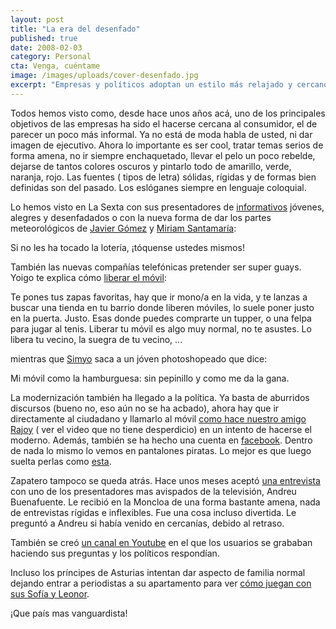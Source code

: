 ```yaml
---
layout: post
title: "La era del desenfado"
published: true
date: 2008-02-03
category: Personal
cta: Venga, cuéntame
image: /images/uploads/cover-desenfado.jpg
excerpt: "Empresas y políticos adoptan un estilo más relajado y cercano para parecer más modernos y accesibles."
---
```


Todos hemos visto como, desde hace unos años acá, uno de los principales objetivos de las empresas ha sido el hacerse
cercana al consumidor, el de parecer un poco más informal. Ya no está de moda habla de usted, ni dar imagen de
ejecutivo. Ahora lo importante es ser cool, tratar temas serios de forma amena, no ir siempre enchaquetado, llevar el
pelo un poco rebelde, dejarse de tantos colores oscuros y pintarlo todo de amarillo, verde, naranja, rojo. Las fuentes (
tipos de letra) sólidas, rígidas y de formas bien definidas son del pasado. Los eslóganes siempre en lenguaje coloquial.

Lo hemos visto en La Sexta con sus presentadores
de [informativos](https://web.archive.org/web/20110803064714/http://www.lasextanoticias.com/) jóvenes, alegres y
desenfadados o con la nueva forma de dar los partes meteorológicos
de [Javier Gómez](https://web.archive.org/web/20110803064714/http://es.youtube.com/watch?v=AfputCN9Am4)
y [Miriam Santamaría](https://web.archive.org/web/20110803064714/http://es.youtube.com/watch?v=tO7WRj7m9LE):

Si no les ha tocado la lotería, ¡tóquense ustedes mismos!

También las nuevas compañías telefónicas pretender ser super guays. Yoigo te explica
cómo [liberar el móvil](https://web.archive.org/web/20110803064714/http://www.yoigo.com/enyoigo/libera_tu_movil.php):

Te pones tus zapas favoritas, hay que ir mono/a en la vida, y te lanzas a buscar una tienda en tu barrio donde liberen
móviles, lo suele poner justo en la puerta. Justo. Esas donde puedes comprarte un tupper, o una felpa para jugar al
tenis. Liberar tu móvil es algo muy normal, no te asustes. Lo libera tu vecino, la suegra de tu vecino, ...

mientras que [Simyo](https://web.archive.org/web/20110803064714/http://www.simyo.es/) saca a un jóven photoshopeado que
dice:

Mi móvil como la hamburguesa: sin pepinillo y como me da la gana.

La modernización también ha llegado a la política. Ya basta de aburridos discursos (bueno no, eso aún no se ha acbado),
ahora hay que ir directamente al ciudadano y llamarlo al
móvil [como hace nuestro amigo Rajoy](https://web.archive.org/web/20110803064714/http://www.20minutos.es/noticia/342955/0/rajoy/movil/propuesta/) (
ver el video que no tiene desperdicio) en un intento de hacerse el moderno. Además, también se ha hecho una cuenta
en [facebook](https://web.archive.org/web/20110803064714/http://www.facebook.com/people/Mariano_Rajoy/600509627).
Dentro de nada lo mismo lo vemos en pantalones piratas. Lo mejor es que luego suelta perlas
como [esta](https://web.archive.org/web/20110803064714/http://actualidad.terra.es/articulo/html/av2108990.htm).

Zapatero tampoco se queda atrás. Hace unos meses
aceptó [una entrevista](https://web.archive.org/web/20110803064714/http://es.youtube.com/watch?v=UYouZPAoEcU) con uno de
los presentadores mas avispados de la televisión, Andreu Buenafuente. Le recibió en la Moncloa de una forma bastante
amena, nada de entrevistas rígidas e inflexibles. Fue una cosa incluso divertida. Le preguntó a Andreu si había venido
en cercanías, debido al retraso.

También se creó [un canal en Youtube](https://web.archive.org/web/20110803064714/http://es.youtube.com/elecciones08) en
el que los usuarios se grababan haciendo sus preguntas y los políticos respondían.

Incluso los príncipes de Asturias intentan dar aspecto de familia normal dejando entrar a periodistas a su apartamento
para
ver [cómo juegan con sus Sofía y Leonor](https://web.archive.org/web/20110803064714/http://www.abc.es/informacion/principes-asturias/galeriacumplefelipe11.asp).

¡Que país mas vanguardista!